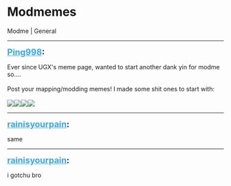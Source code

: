 # Modmemes
Modme | General

---
<strong style="font-size: 1.4em;"><span style="text-decoration: underline;text-decoration-color: #34a7f9;"><span style="color:#34a7f9;">Ping998</span></span>:</strong>

<p>Ever since UGX&#39;s meme page, wanted to start another dank yin for modme so....<br /><br />Post your mapping/modding memes! I made some shit ones to start with:<br /><br /><img style="max-width: 500px;" src="{{ '/wiki/threads/assets/a.43.jpg' | relative_url }}"><img style="max-width: 500px;" src="{{ '/wiki/threads/assets/a.44.jpg' | relative_url }}"><img style="max-width: 500px;" src="{{ '/wiki/threads/assets/a.45.jpg' | relative_url }}"><img style="max-width: 500px;" src="{{ '/wiki/threads/assets/a.46.jpg' | relative_url }}"></p>

---
<strong style="font-size: 1.4em;"><span style="text-decoration: underline;text-decoration-color: #34a7f9;"><span style="color:#34a7f9;">rainisyourpain</span></span>:</strong>

<p>same</p>

---
<strong style="font-size: 1.4em;"><span style="text-decoration: underline;text-decoration-color: #34a7f9;"><span style="color:#34a7f9;">rainisyourpain</span></span>:</strong>

<p>i gotchu bro</p>
